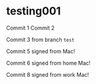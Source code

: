 # testing001

Commit 1
Commit 2

Commit 3 from branch `test`

Commit 5 signed from Mac!

Commit 6 signed from home Mac!

Commit 8 signed from work Mac!
